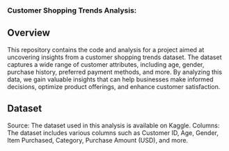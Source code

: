 ### Customer Shopping Trends Analysis:
   ## Overview
 This repository contains the code and analysis for a project aimed at uncovering insights from a customer shopping trends dataset. The dataset captures a wide range of customer attributes, including age, gender, purchase history, preferred payment methods, and more. By analyzing this data, we gain valuable insights that can help businesses make informed decisions, optimize product offerings, and enhance customer satisfaction.
  ## Dataset
 Source: The dataset used in this analysis is available on Kaggle.
 Columns: The dataset includes various columns such as Customer ID, Age, Gender, Item Purchased, Category, Purchase Amount (USD), and more.
